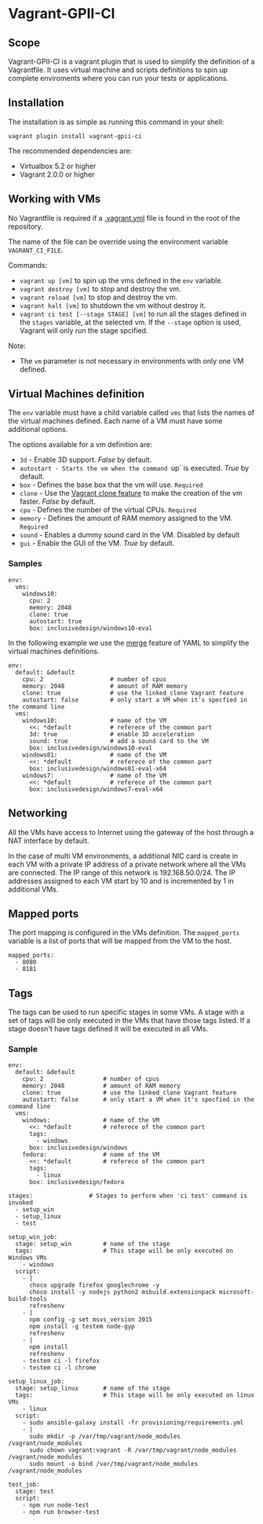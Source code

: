 Vagrant-GPII-CI
===============

Scope
-----

Vagrant-GPII-CI is a vagrant plugin that is used to simplify the definition of a Vagrantfile. It uses virtual machine and scripts definitions to spin up complete enviroments where you can run your tests or applications.

Installation
------------

The installation is as simple as running this command in your shell:

```
vagrant plugin install vagrant-gpii-ci
```

The recommended dependencies are:

 * Virtualbox 5.2 or higher
 * Vagrant 2.0.0 or higher

Working with VMs
----------------

No Vagrantfile is required if a [.vagrant.yml](vagrant.yml.template) file is found in the root of the repository.

The name of the file can be override using the environment variable `VAGRANT_CI_FILE`.

Commands:

 * `vagrant up [vm]` to spin up the vms defined in the `env` variable.
 * `vagrant destroy [vm]` to stop and destroy the vm.
 * `vagrant reload [vm]` to stop and destroy the vm.
 * `vagrant halt [vm]` to shutdown the vm without destroy it.
 * `vagrant ci test [--stage STAGE] [vm]` to run all the stages defined in the `stages` variable, at the selected vm. If the `--stage` option is used, Vagrant will only run the stage spcified.

Note:

 * The `vm` parameter is not necessary in environments with only one VM defined.


Virtual Machines definition
---------------------------

The `env` variable must have a child variable called `vms` that lists the names of the virtual machines defined. Each name of a VM must have some additional options.

The options available for a vm definition are:

 * `3d` - Enable 3D support. _False_ by default.
 * `autostart - Starts the vm when the command `up` is executed. _True_ by default.
 * `box` - Defines the base box that the vm will use. `Required`
 * `clone` - Use the [Vagrant clone feature](https://www.vagrantup.com/docs/virtualbox/configuration.html#linked-clones) to make the creation of the vm faster. _False_ by default.
 * `cpu` - Defines the number of the virtual CPUs. `Required`
 * `memory` - Defines the amount of RAM memory assigned to the VM. `Required`
 * `sound` - Enables a dummy sound card in the VM. Disabled by default
 * `gui` - Enable the GUI of the VM. _True_ by default.

### Samples


```
env:
  vms:
    windows10:
      cpu: 2
      memory: 2048
      clone: true
      autostart: true
      box: inclusivedesign/windows10-eval
```

In the following example we use the [merge](http://yaml.org/type/merge.html) feature of YAML to simplify the virtual machines definitions.

```
env:
  default: &default
    cpu: 2                   # number of cpus
    memory: 2048             # amount of RAM memory
    clone: true              # use the linked_clone Vagrant feature
    autostart: false         # only start a VM when it's specfied in the command line
  vms:
    windows10:               # name of the VM
      <<: *default           # referece of the common part
      3d: true               # enable 3D acceleration
      sound: true            # add a sound card to the VM
      box: inclusivedesign/windows10-eval
    windows81:               # name of the VM
      <<: *default           # referece of the common part
      box: inclusivedesign/windows81-eval-x64
    windows7:                # name of the VM
      <<: *default           # referece of the common part
      box: inclusivedesign/windows7-eval-x64
```

Networking
----------

All the VMs have access to Internet using the gateway of the host through a NAT interface by default.

In the case of multi VM environments, a additional NIC card is create in each VM with a private IP address of a private network where all the VMs are connected. The IP range of this network is 192.168.50.0/24. The IP addresses assigned to each VM start by 10 and is incremented by 1 in additional VMs.

Mapped ports
---------------

The port mapping is configured in the VMs definition. The `mapped_ports` variable is a list of ports that will be mapped from the VM to the host.

```
mapped_ports:
  - 8080
  - 8181
```

Tags
----

The tags can be used to run specific stages in some VMs. A stage with a set of tags will be only executed in the VMs that have those tags listed. If a stage doesn't have tags defined it will be executed in all VMs.

### Sample


```
env:
  default: &default
    cpu: 2                 # number of cpus
    memory: 2048           # amount of RAM memory
    clone: true            # use the linked_clone Vagrant feature
    autostart: false       # only start a VM when it's specfied in the command line
  vms:
    windows:               # name of the VM
      <<: *default         # referece of the common part
      tags:
        - windows
      box: inclusivedesign/windows
    fedora:                # name of the VM
      <<: *default         # referece of the common part
      tags:
        - linux
      box: inclusivedesign/fedora

stages:                # Stages to perform when 'ci test' command is invoked
  - setup_win
  - setup_linux
  - test

setup_win_job:
  stage: setup_win         # name of the stage
  tags:                    # This stage will be only executed on Windows VMs
    - windows
  script:
    - |
      choco upgrade firefox googlechrome -y
      choco install -y nodejs python2 msbuild.extensionpack microsoft-build-tools
      refreshenv
    - |
      npm config -g set msvs_version 2015
      npm install -g testem node-gyp
      refreshenv
    - |
      npm install
      refreshenv
    - testem ci -l firefox
    - testem ci -l chrome

setup_linux_job:
  stage: setup_linux       # name of the stage
  tags:                    # This stage will be only executed on linux VMs
    - linux
  script:
    - sudo ansible-galaxy install -fr provisioning/requirements.yml
    - |
      sudo mkdir -p /var/tmp/vagrant/node_modules /vagrant/node_modules
      sudo chown vagrant:vagrant -R /var/tmp/vagrant/node_modules /vagrant/node_modules
      sudo mount -o bind /var/tmp/vagrant/node_modules /vagrant/node_modules

test_job:
  stage: test
  script:
    - npm run node-test
    - npm run browser-test

```
